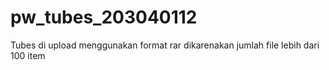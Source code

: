 # pw_tubes_203040112
Tubes di upload menggunakan format rar dikarenakan jumlah file lebih dari 100 item
